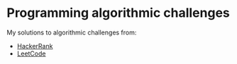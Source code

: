 # Programming algorithmic challenges

My solutions to algorithmic challenges from:

- [HackerRank](https://www.hackerrank.com/)
- [LeetCode](https://leetcode.com/)
